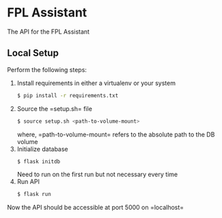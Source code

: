 # FPL Assistant
The API for the FPL Assistant
## Local Setup
Perform the following steps:
1. Install requirements in either a virtualenv or your system
   ```sh
   $ pip install -r requirements.txt
   ```
2. Source the =setup.sh= file
   ```sh
   $ source setup.sh <path-to-volume-mount>
   ```
   where, =path-to-volume-mount= refers to the absolute path to the DB volume
3. Initialize database
   ```sh
   $ flask initdb
   ```
   Need to run on the first run but not necessary every time
4. Run API
   ```sh
   $ flask run
   ```
Now the API should be accessible at port 5000 on =localhost=
